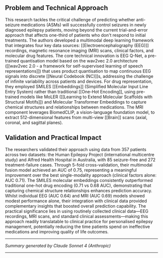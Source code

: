 ## Problem and Technical Approach

This research tackles the critical challenge of predicting whether anti-seizure medications (ASMs) will successfully control seizures in newly diagnosed epilepsy patients, moving beyond the current trial-and-error approach that affects one-third of patients who don't respond to initial treatments. The authors developed a multimodal deep learning framework that integrates four key data sources: [[Electroencephalography (EEG)]] recordings, magnetic resonance imaging (MRI) scans, clinical factors, and molecular drug features. The core technical innovation is EEG Q-Net, a pre-trained quantisation model based on the wav2vec 2.0 architecture ([[wav2vec 2.0 - a framework for self-supervised learning of speech representations]]) that uses product quantisation to map continuous EEG signals into discrete [[Neural Codebook (NC)]]s, addressing the challenge of infinite variability across patients and devices. For drug representation, they employed SMILES [[Embeddings]] (Simplified Molecular Input Line Entry System) rather than traditional [[One-Hot Encoding]], using pre-trained models like MoLER ([[Learning to Extend Molecular Scaffolds with Structural Motifs]]) and Molecular Transformer Embeddings to capture chemical structures and relationships between medications. The MRI component leverages BiomedCLIP, a vision-language foundation model, to extract 512-dimensional features from multi-view [[Brain]] scans (axial, coronal, and sagittal planes).

## Validation and Practical Impact

The researchers validated their approach using data from 357 patients across two datasets: the Human Epilepsy Project (international multicentre study) and Alfred Health Hospital in Australia, with 85 seizure-free and 272 treatment-failure cases. Through 5-fold cross-validation, their multimodal fusion model achieved an AUC of 0.75, representing a meaningful improvement over the best single-modality approach (clinical factors alone: AUC 0.71). The SMILES molecular embeddings consistently outperformed traditional one-hot drug encoding (0.71 vs 0.68 AUC), demonstrating that capturing chemical structure relationships enhances prediction accuracy. Whilst individual EEG (AUC 0.64) and MRI (AUC 0.69) models showed modest performance alone, their integration with clinical data provided complementary insights that boosted overall prediction capability. The practical significance lies in using routinely collected clinical data—EEG recordings, MRI scans, and standard clinical assessments—making this approach readily translatable to clinical practice for personalised epilepsy management, potentially reducing the time patients spend on ineffective medications and improving quality of life outcomes.

---

_Summary generated by Claude Sonnet 4 (Anthropic)_

---